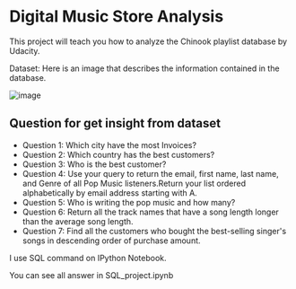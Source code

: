 # Digital Music Store Analysis
This project will teach you how to analyze the Chinook playlist database by Udacity. 

Dataset: Here is an image that describes the information contained in the database.

![image](https://user-images.githubusercontent.com/85028821/231111476-c20f7e9f-cd61-4306-b9d7-44b6f8c38d60.png)

## Question for get insight from dataset
- Question 1: Which city have the most Invoices?
- Question 2: Which country has the best customers?
- Question 3: Who is the best customer?
- Question 4: Use your query to return the email, first name, last name, and Genre of all Pop Music listeners.Return your list ordered alphabetically by email address starting with A.
- Question 5: Who is writing the pop music and how many?
- Question 6: Return all the track names that have a song length longer than the average song length.
- Question 7: Find all the customers who bought the best-selling singer's songs in descending order of purchase amount.

I use SQL command on IPython Notebook.

You can see all answer in SQL_project.ipynb
